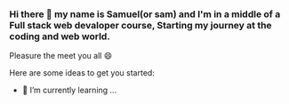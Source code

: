### Hi there 👋 my name is Samuel(or sam) and I'm in a middle of a Full stack web devaloper course, Starting my journey at the coding and web world.
Pleasure the meet you all 😄 

Here are some ideas to get you started: 
- 🌱 I’m currently learning ...


